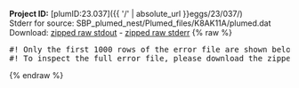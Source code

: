 **Project ID:** [plumID:23.037]({{ '/' | absolute_url }}eggs/23/037/)  
Stderr for source:  SBP_plumed_nest/Plumed_files/K8AK11A/plumed.dat   
Download: [zipped raw stdout](plumed.dat.plumed_master.stdout.txt.zip) - [zipped raw stderr](plumed.dat.plumed_master.stderr.txt.zip) 
{% raw %}
<pre>
#! Only the first 1000 rows of the error file are shown below
#! To inspect the full error file, please download the zipped raw stderr file above
</pre>
{% endraw %}
